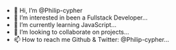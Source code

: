 - 👋 Hi, I’m @Philip-cypher
- 👀 I’m interested in been a Fullstack Developer...
- 🌱 I’m currently learning JavaScript...
- 💞️ I’m looking to collaborate on projects...
- 📫 How to reach me Github & Twitter: @Philip-cypher...

<!---
Philip-cypher/Philip-cypher is a ✨ special ✨ repository because its `README.md` (this file) appears on your GitHub profile.
You can click the Preview link to take a look at your changes.
--->
